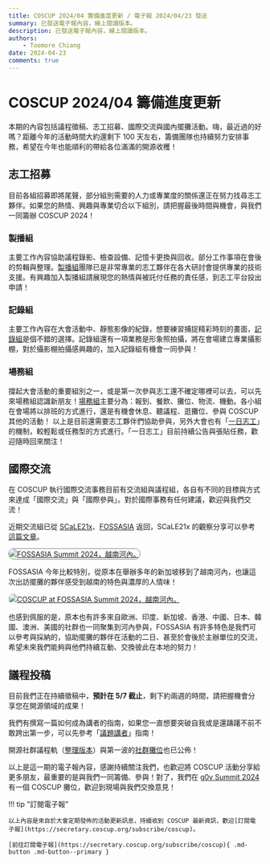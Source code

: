 ```yaml
---
title: COSCUP 2024/04 籌備進度更新 / 電子報 2024/04/23 發送
summary: 已發送電子報內容，線上閱讀版本。
description: 已發送電子報內容，線上閱讀版本。
authors:
    - Toomore Chiang
date: 2024-04-23
comments: true
---
```


# COSCUP 2024/04 籌備進度更新

本期的內容包括議程徵稿、志工招募、國際交流與國內擺攤活動。嗨，最近過的好嗎？距離今年的活動時間大約還剩下 100 天左右，籌備團隊也持續努力安排事務，希望在今年也能順利的帶給各位滿滿的開源收穫！

## 志工招募

目前各組招募即將尾聲，部分組別需要的人力或專業度的關係還正在努力找尋志工夥伴。如果您的熱情、興趣與專業切合以下組別，請把握最後時間與機會，與我們一同籌辦 COSCUP 2024！

### 製播組

主要工作內容協助議程錄影、檢查設備、記憶卡更換與回收。部分工作事項在會後的剪輯與整理。[製播組](/team/2024/streaming/)團隊已是非常專業的志工夥伴在各大研討會提供專業的技術支援。有興趣加入製播組請展現您的熱情與被託付任務的責任感，到志工平台投出申請！

### 記錄組

主要工作內容在大會活動中、靜態影像的紀錄，想要練習捕捉精彩時刻的畫面，[記錄組](/team/2024/documentary/)是個不錯的選擇。記錄組還有一項業務是形象照拍攝，將在會場建立專業攝影棚，對於攝影棚拍攝感興趣的，加入記錄組有機會一同參與！

### 場務組

撐起大會活動的重要組別之一，或是第一次參與志工還不確定哪裡可以去，可以先來場務組認識新朋友！[場務組](/team/2024/field/)主要分為：報到、餐飲、攤位、物流、機動。各小組在會場將以排班的方式進行，還是有機會休息、聽議程、逛攤位、參與 COSCUP 其他的活動！
以上是目前還需要志工夥伴們協助參與，另外大會也有「[一日志工](/tasks/2024)」的機制，較輕鬆或任務型的方式進行。「一日志工」目前持續公告與張貼任務，歡迎隨時回來關注！

## 國際交流

在 COSCUP 執行國際交流事務目前有交流組與議程組，各自有不同的目標與方式來達成「國際交流」與「國際參與」。對於國際事務有任何建議，歡迎與我們交流！

近期交流組已從 [SCaLE21x](https://www.socallinuxexpo.org/scale/21x)、[FOSSASIA](https://summit.fossasia.org/) 返回，SCaLE21x 的觀察分享可以參考[這篇文章](../../../global_engagement/scale21x.md)。

<a href="https://volunteer.coscup.org/img/TPE-HAN.png"><img src="https://volunteer.coscup.org/img/TPE-HAN.png" alt="FOSSASIA Summit 2024，越南河內。" title="FOSSASIA Summit 2024，越南河內。" style="border-radius: 1180px;border:1px solid hsl(0, 0%, 50%);"></a>

FOSSASIA 今年比較特別，從原本在舉辦多年的新加坡移到了越南河內，也讓這次出訪擺攤的夥伴感受到越南的特色與濃厚的人情味！

<a href="https://volunteer.coscup.org/img/fossasia_event_imgs_1200.jpg"><img src="https://volunteer.coscup.org/img/fossasia_event_imgs_1200.jpg" alt="COSCUP at FOSSASIA Summit 2024，越南河內。" title="COSCUP at FOSSASIA Summit 2024，越南河內。" style="border-radius: 8px;border:1px solid hsl(142, 52%, 96%);"></a>

也感到佩服的是，原本也有許多來自歐洲、印度、新加坡、香港、中國、日本、韓國、澳洲、美國的社群也一同聚集到河內參與，FOSSASIA 有許多特色是我們可以參考與採納的，協助擺攤的夥伴在活動的二日、甚至於會後於主辦單位的交流，希望未來我們能夠與他們持續互動、交換彼此在本地的努力！

## 議程投稿

目前我們正在持續徵稿中，**預計在 5/7 截止**，剩下約兩週的時間，請把握機會分享您在開源領域的成果！

我們有撰寫一篇如何成為講者的指南，如果您一直想要突破自我或是還躊躇不前不敢跨出第一步，可以先參考「[議題講者](../../how_to_participate/as_speaker.md)」指南！

開源社群議程軌（[整理版本](../../how_to_participate/2024_cfp.md)）與第一波的[社群攤位](https://blog.coscup.org/2024/04/coscup-booth-now-release.html)也已公佈！

以上是這一期的電子報內容，感謝持續關注我們，也歡迎將 COSCUP 活動分享給更多朋友，最重要的是與我們一同籌備、參與！對了，我們在 [g0v Summit 2024](https://summit.g0v.tw/2024/) 有一個 COSCUP 攤位，歡迎到現場與我們交換意見！

!!! tip "訂閱電子報"

    以上內容是來自於大會定期發佈的活動更新訊息，持續收到 COSCUP 最新資訊，歡迎[訂閱電子報](https://secretary.coscup.org/subscribe/coscup)。

    [前往訂閱電子報](https://secretary.coscup.org/subscribe/coscup){ .md-button .md-button--primary }
